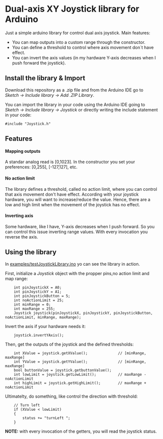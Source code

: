 # Dual-axis XY Joystick library for Arduino
Just a simple arduino library for control dual axis joystick. Main features:
- You can map outputs into a custom range through the constructor.
- You can define a threshold to control where axis movement don´t have effect.
- You can invert the axis values (in my hardware Y-axis decreases when I push forward the joystick).

## Install the library & Import
Download this repository as a .zip file and from the Arduino IDE go to *Sketch -> Include library -> Add .ZIP Library*.

You can import the library in your code using the Arduino IDE going to *Sketch -> Include library -> Joystick*
or directly writing the include statement in your code:
```
#include "Joystick.h"
```
## Features
#### Mapping outputs
A standar analog read is [0,1023]. In the constructor you set your preferences: [0,255], [-127,127], etc.
#### No action limit
The library defines a threshold, called no action limit, where you can control that axis movement don't have effect. According with your joystick hardware, you will want to increase/reduce the value. Hence, there are a low and high limit when the movement of the joystick has no effect.
#### Inverting axis
Some hardware, like I have, Y-axis decreases when I push forward. So you can control this issue inverting range values. With every invocation you reverse the axis.

## Using the library
In [examples/testJoystickLibrary.ino](examples/testJoystickLibrary.ino) yo can see the library in action. 

First, initialize a *Joystick* object with the propper pins,no action limit and map range:

```
    int pinJoystickX = A0;
    int pinJoystickY = A1;
    int pinJoystickButton = 5;
    int noActionLimit = 25;
    int minRange = 0;
    int maxRange = 255;
    Joystick joystick(pinJoystickX, pinJoystickY, pinJoystickButton, noActionLimit, minRange, maxRange);
```

Invert the axis if your hardware needs it:
```
    joystick.invertYAxis();
```

Then, get the outputs of the joystick and the defined thresholds:
```
    int XValue = joystick.getXValue();              // [minRange, maxRange]
    int YValue = joystick.getYValue();              // [minRange, maxRange]
    bool buttonValue = joystick.getbuttonValue();
    int lowLimit = joystick.getLowLimit();          // maxRange - noActionLimit
    int highLimit = joystick.getHighLimit();        // maxRange + noActionLimit
```

Ultimatelty, do something, like control the direction with threshold:
```
    // Turn left
    if (XValue < lowLimit)
    {
        status += "turnLeft ";
    }
```

**NOTE:** with every invocation of the getters, you will read the joystick status.